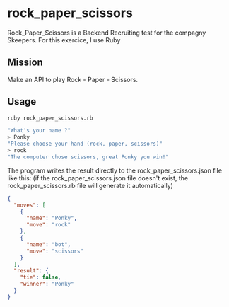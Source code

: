 # rock_paper_scissors

Rock_Paper_Scissors is a Backend Recruiting test for the compagny Skeepers. 
For this exercice, I use Ruby 

## Mission

Make an API to play Rock - Paper - Scissors.

## Usage
```bash
ruby rock_paper_scissors.rb
```

```bash
"What's your name ?"
> Ponky
"Please choose your hand (rock, paper, scissors)"
> rock
"The computer chose scissors, great Ponky you win!"
```
The program writes the result directly to the rock_paper_scissors.json file like this:
(if the rock_paper_scissors.json file doesn't exist, the rock_paper_scissors.rb file will generate it automatically) 
```json
{
  "moves": [
    {
      "name": "Ponky",
      "move": "rock"
    },
    {
      "name": "bot",
      "move": "scissors"
    }
  ],
  "result": {
    "tie": false,
    "winner": "Ponky"
  }
}
```
